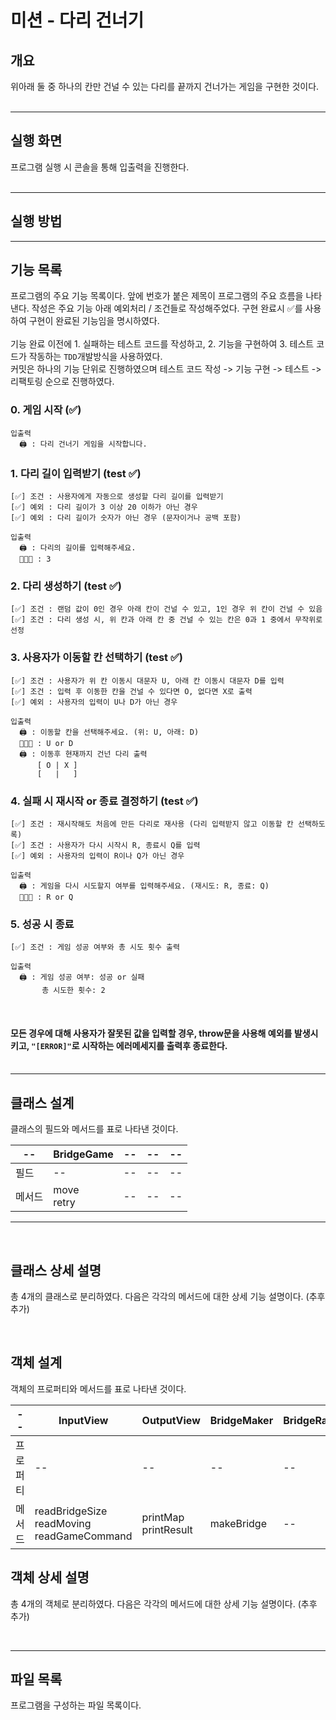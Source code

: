 # 미션 - 다리 건너기

## 개요
위아래 둘 중 하나의 칸만 건널 수 있는 다리를 끝까지 건너가는 게임을 구현한 것이다.
<br/><br/>

---

## 실행 화면
프로그램 실행 시 콘솔을 통해 입출력을 진행한다. <br/><br/>
<!-- <img src='./lotto.jpg' style='width: 300px'/><br/><br/> -->

---

## 실행 방법


---

## 기능 목록
프로그램의 주요 기능 목록이다. 앞에 번호가 붙은 제목이 프로그램의 주요 흐름을 나타낸다. 작성은 주요 기능 아래 예외처리 / 조건들로 작성해주었다. 구현 완료시 ✅를 사용하여 구현이 완료된 기능임을 명시하였다. 
<br/><br/>
기능 완료 이전에 1. 실패하는 테스트 코드를 작성하고, 2. 기능을 구현하여 3. 테스트 코드가 작동하는 <code>TDD</code>개발방식을 사용하였다. <br/> 커밋은 하나의 기능 단위로 진행하였으며 테스트 코드 작성 -> 기능 구현 -> 테스트 -> 리팩토링 순으로 진행하였다.
<br/>

### 0. 게임 시작 (✅)
    입출력
      🖨️ : 다리 건너기 게임을 시작합니다.
### 1. 다리 길이 입력받기 (test ✅)
    [✅] 조건 : 사용자에게 자동으로 생성할 다리 길이를 입력받기
    [✅] 예외 : 다리 길이가 3 이상 20 이하가 아닌 경우
    [✅] 예외 : 다리 길이가 숫자가 아닌 경우 (문자이거나 공백 포함)
    
    입출력
      🖨️ : 다리의 길이를 입력해주세요.
      🧑🏻‍💻 : 3
 
### 2. 다리 생성하기 (test ✅)
    [✅] 조건 : 랜덤 값이 0인 경우 아래 칸이 건널 수 있고, 1인 경우 위 칸이 건널 수 있음
    [✅] 조건 : 다리 생성 시, 위 칸과 아래 칸 중 건널 수 있는 칸은 0과 1 중에서 무작위로 선정

### 3. 사용자가 이동할 칸 선택하기 (test ✅)
    [✅] 조건 : 사용자가 위 칸 이동시 대문자 U, 아래 칸 이동시 대문자 D를 입력
    [✅] 조건 : 입력 후 이동한 칸을 건널 수 있다면 O, 없다면 X로 출력
    [✅] 예외 : 사용자의 입력이 U나 D가 아닌 경우

    입출력
      🖨️ : 이동할 칸을 선택해주세요. (위: U, 아래: D)
      🧑🏻‍💻 : U or D
      🖨️ : 이동후 현재까지 건넌 다리 출력
          [ O | X ] 
          [   |   ]

### 4. 실패 시 재시작 or 종료 결정하기 (test ✅)
    [✅] 조건 : 재시작해도 처음에 만든 다리로 재사용 (다리 입력받지 않고 이동할 칸 선택하도록)
    [✅] 조건 : 사용자가 다시 시작시 R, 종료시 Q를 입력
    [✅] 예외 : 사용자의 입력이 R이나 Q가 아닌 경우

    입출력
      🖨️ : 게임을 다시 시도할지 여부를 입력해주세요. (재시도: R, 종료: Q)
      🧑🏻‍💻 : R or Q

### 5. 성공 시 종료
    [✅] 조건 : 게임 성공 여부와 총 시도 횟수 출력

    입출력
      🖨️ : 게임 성공 여부: 성공 or 실패
           총 시도한 횟수: 2

<br/>

####  모든 경우에 대해 사용자가 잘못된 값을 입력할 경우, throw문을 사용해 예외를 발생시키고, <code>"[ERROR]"</code>로 시작하는 에러메세지를 출력후 종료한다. <br/><br/>

---

## 클래스 설계
클래스의 필드와 메서드를 표로 나타낸 것이다.

|--|BridgeGame|--|--|--|
|--|--|--|--|--|
|필드|--|--|--|--|
|메서드|move<br/>retry|--|--|--|

---
<br/>

## 클래스 상세 설명

총 4개의 클래스로 분리하였다. 다음은 각각의 메서드에 대한 상세 기능 설명이다. 
(추후 추가)

<br/>

## 객체 설계
객체의 프로퍼티와 메서드를 표로 나타낸 것이다.

|--|InputView|OutputView|BridgeMaker|BridgeRandomNumberGenerator|
|--|--|--|--|--|
|프로퍼티|--|--|--|--|
|메서드|readBridgeSize<br/>readMoving<br/>readGameCommand|printMap<br/>printResult|makeBridge|--|

## 객체 상세 설명

총 4개의 객체로 분리하였다. 다음은 각각의 메서드에 대한 상세 기능 설명이다. 
(추후 추가)

<br/>

---
## 파일 목록
프로그램을 구성하는 파일 목록이다. 

